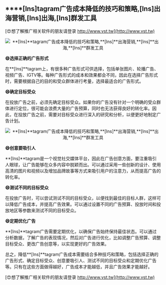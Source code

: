 ## ****[Ins]**tagram广告成本降低的技巧和策略,**[Ins]**出海营销,**[Ins]**出海,**[Ins]**群发工具**

[😍想了解推广相关软件的朋友请登录 http://www.vst.tw](http://www.vst.tw)

 <center><img src="https://vst.tw/MP4/tuiguang/png/5.png" alt="**[Ins]**tagram广告成本降低的技巧和策略,**[Ins]**出海营销,**[Ins]**出海,**[Ins]**群发工具"></center>

**😄选择正确的广告形式**

在**[Ins]**tagram上，有很多种广告形式可供选择，包括单张图片、轮播广告、视频广告、IGTV等。每种广告形式的成本和效果都会不同，因此在选择广告形式时，需要根据自己的目的和受众群体进行考量，选择最适合的广告形式。

**😄确定目标受众**

在投放广告之前，必须先确定目标受众。如果你的广告没有针对一个明确的受众群体进行定位，很可能会浪费大量的广告预算，同时也无法获得良好的转化率。因此，在投放广告之前，需要对目标受众进行深入的研究和分析，以便更好地制定广告计划。

 <center><img src="https://vst.tw/MP4/tuiguang/png/6.png" alt="**[Ins]**tagram广告成本降低的技巧和策略,**[Ins]**出海营销,**[Ins]**出海,**[Ins]**群发工具"></center>

**😄创意要吸引人**

**[Ins]**tagram是一个视觉社交媒体平台，因此在广告创意方面，要注重吸引人眼球，让广告能够在众多内容中脱颖而出。可以通过采用一些创新的设计、使用高清的图片和视频以及增加品牌故事等方式来吸引用户的注意力，从而提高广告的转化率。

**😄测试不同的目标受众**

在投放广告时，可以尝试测试不同的目标受众，以便找到最佳的目标人群，这样可以降低广告成本，并提高广告效果。可以通过设置不同的广告预算、投放时间和投放地区等参数来测试不同的目标受众。

**😄定期优化广告**

**[Ins]**tagram广告需要定期优化，以确保广告始终保持最佳状态。可以通过分析数据，了解广告的表现情况，然后对广告进行优化，比如调整广告预算、调整目标受众、更改广告创意等，以实现更好的广告效果。

总之，降低**[Ins]**tagram广告成本需要结合多种技巧和策略，包括选择正确的广告形式、确定目标受众、创意要吸引人、测试不同的目标受众和定期优化广告等。只有在这些方面做得越好，广告成本才能越低，并且广告效果才能越好。

[😍想了解推广相关软件的朋友请登录 http://www.vst.tw](http://www.vst.tw)



